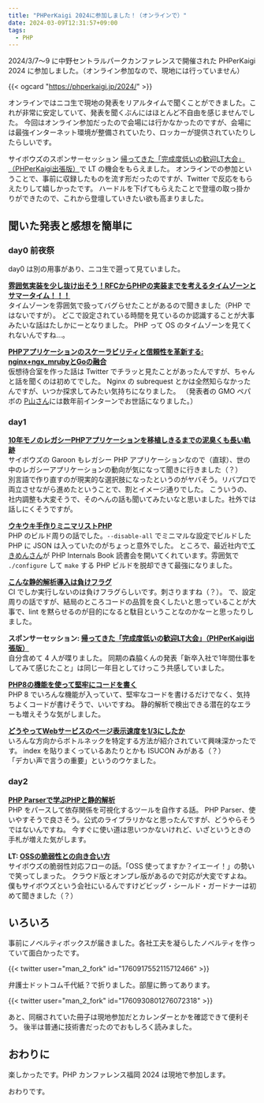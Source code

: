 ```yaml
---
title: "PHPerKaigi 2024に参加しました！（オンラインで）"
date: 2024-03-09T12:31:57+09:00
tags:
  - PHP
---
```


2024/3/7〜9 に中野セントラルパークカンファレンスで開催された PHPerKaigi 2024 に参加しました。（オンライン参加なので、現地には行っていません）

{{< ogcard "https://phperkaigi.jp/2024/" >}}

<!-- TODO: YouTube で動画が公開されたら、リンクを貼る -->

オンラインではニコ生で現地の発表をリアルタイムで聞くことができました。これが非常に安定していて、発表を聞くぶんにはほとんど不自由を感じませんでした。
今回はオンライン参加だったので会場には行かなかったのですが、会場には最強インターネット環境が整備されていたり、ロッカーが提供されていたりしたらしいです。

サイボウズのスポンサーセッション [帰ってきた「完成度低いの歓迎LT大会」（PHPerKaigi出張版）](https://fortee.jp/phperkaigi-2024/proposal/89879dc7-5e21-4cf6-b5bf-a629dc61279d)で LT の機会をもらえました。
オンラインでの参加ということで、事前に収録したものを流す形だったのですが、Twitter で反応をもらえたりして嬉しかったです。
ハードルを下げてもらえたことで登壇の取っ掛かりができたので、これから登壇していきたい欲も高まりました。

## 聞いた発表と感想を簡単に

### day0 前夜祭

day0 は別の用事があり、ニコ生で遡って見ていました。

**[雰囲気実装を少し抜け出そう！RFCからPHPの実装までを考えるタイムゾーンとサマータイム！！！](https://fortee.jp/phperkaigi-2024/proposal/4033fc05-f5d6-4058-b27f-40dc8f18db1d)**  
タイムゾーンを雰囲気で扱ってバグらせたことがあるので聞きました（PHP ではないですが）。
どこで設定されている時間を見ているのか認識することが大事みたいな話はたしかにーとなりました。
PHP って OS のタイムゾーンを見てくれないんですね…。

**[PHPアプリケーションのスケーラビリティと信頼性を革新する: nginx+ngx_mrubyとGoの融合](https://fortee.jp/phperkaigi-2024/proposal/5bbc9927-0fe1-4fa6-9c0e-4862aa3f1c03)**  
仮想待合室を作った話は Twitter でチラッと見たことがあったんですが、ちゃんと話を聞くのは初めてでした。
Nginx の subrequest とかは全然知らなかったんですが、いつか探求してみたい気持ちになりました。
（発表者の GMO ペパボの [P山さん](https://twitter.com/pyama86)には数年前インターンでお世話になりました。）

### day1

**[10年モノのレガシーPHPアプリケーションを移植しきるまでの泥臭くも長い軌跡](https://fortee.jp/phperkaigi-2024/proposal/8f347718-97fb-4baf-afa3-7e78e1501ca4)**  
サイボウズの Garoon もレガシー PHP アプリケーションなので（直球）、世の中のレガシーアプリケーションの動向が気になって聞きに行きました（？）  
別言語で作り直すのが現実的な選択肢になったというのがヤバそう。リバプロで両立させながら進めたということで、割とイメージ通りでした。
こういうの、社内調整も大変そうで、そのへんの話も聞いてみたいなと思いました。社外では話しにくそうですが。

**[ウキウキ手作りミニマリストPHP](https://fortee.jp/phperkaigi-2024/proposal/9cb5ad60-8970-4877-894e-9a59826f20e1)**  
PHP のビルド周りの話でした。`--disable-all` でミニマルな設定でビルドした PHP に JSON は入っていたのがちょっと意外でした。
ところで、最近社内で[てきめんさん](https://twitter.com/youkidearitai)が PHP Internals Book 読書会を開いてくれています。雰囲気で `./configure` して `make` する PHP ビルドを脱却できて最強になりました。

**[こんな静的解析導入は負けフラグ](https://fortee.jp/phperkaigi-2024/proposal/97568455-c264-4abf-b280-5e5279384c0c)**  
CI でしか実行しないのは負けフラグらしいです。刺さりますね（？）。
で、設定周りの話ですが、結局のところコードの品質を良くしたいと思っていることが大事で、lint を黙らせるのが目的になると駄目ということなのかなーと思ったりしました。

**スポンサーセッション: [帰ってきた「完成度低いの歓迎LT大会」（PHPerKaigi出張版）](https://fortee.jp/phperkaigi-2024/proposal/89879dc7-5e21-4cf6-b5bf-a629dc61279d)**  
自分含めて 4 人が喋りました。
同期の森脇くんの発表「新卒入社で1年間仕事をしてみて感じたこと」は同じ一年目としてけっこう共感していました。

**[PHP8の機能を使って堅牢にコードを書く](https://fortee.jp/phperkaigi-2024/proposal/ae2ded4d-8e7e-47a0-85d1-26a8c92308ac)**  
PHP 8 でいろんな機能が入っていて、堅牢なコードを書けるだけでなく、気持ちよくコードが書けそうで、いいですね。
静的解析で検出できる潜在的なエラーも増えそうな気がしました。

**[どうやってWebサービスのページ表示速度を1/3にしたか](https://fortee.jp/phperkaigi-2024/proposal/2c3ccd3d-9630-4bf9-a33b-3b7d40d5be69)**  
いろんな方向からボトルネックを特定する方法が紹介されていて興味深かったです。
index を貼りまくっているあたりとかも ISUCON みがある（？）  
「デカい声で言うの重要」というのウケました。

### day2

**[PHP Parserで学ぶPHPと静的解析](https://fortee.jp/phperkaigi-2024/proposal/15b92894-11cb-4022-85d5-bf8279f61d43)**  
PHP をパースして依存関係を可視化するツールを自作する話。
PHP Parser、使いやすそうで良さそう。公式のライブラリかなと思ったんですが、どうやらそうではないんですね。
今すぐに使い道は思いつかないけれど、いざというときの手札が増えた気がします。

**LT: [OSSの脆弱性との向き合い方](https://fortee.jp/phperkaigi-2024/proposal/ccdbcea0-f8a6-4114-b29b-93d14fc33572)**  
サイボウズの脆弱性対応フローの話。「OSS 使ってますか？イエーイ！」の勢いで笑ってしまった。
クラウド版とオンプレ版があるので対応が大変ですよね。
僕もサイボウズという会社にいるんですけどビッグ・シールド・ガードナーは初めて聞きました（？）

## いろいろ

事前にノベルティボックスが届きました。各社工夫を凝らしたノベルティを作っていて面白かったです。

{{< twitter user="man_2_fork" id="1760917552115712466" >}}

弁護士ドットコム千代紙？で折りました。部屋に飾ってあります。

{{< twitter user="man_2_fork" id="1760930801276072318" >}}

あと、同梱されていた冊子は現地参加だとカレンダーとかを確認できて便利そう。
後半は普通に技術書だったのでおもしろく読みました。

## おわりに

楽しかったです。PHP カンファレンス福岡 2024 は現地で参加します。

おわりです。
